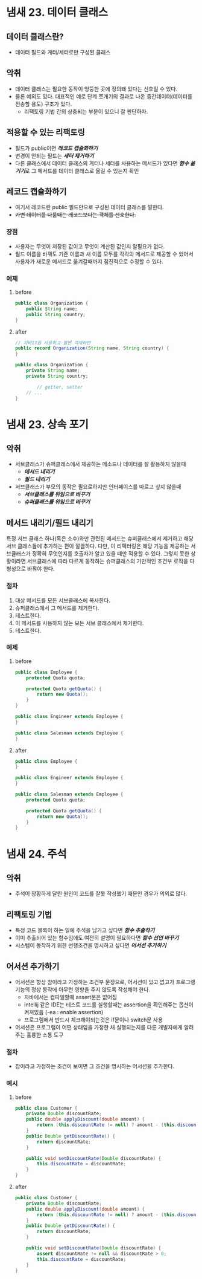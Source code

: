 # 냄새 23. 데이터 클래스

## 데이터 클래스란?

- 데이터 필드와 게터/세터로만 구성된 클래스

## 악취

- 데이터 클래스는 필요한 동작이 엉뚱한 곳에 정의돼 있다는 신호일 수 있다.
- 물론 예외도 있다. 대표적인 예로 단계 쪼개기의 결과로 나온 중간데이터(데이터를 전송할 용도) 구조가 있다.
    - 리팩토링 기법 간의 상충되는 부분이 있으니 잘 판단하자.

## 적용할 수 있는 리팩토링

- 필드가 public이면 ***레코드 캡슐화하기***
- 변경이 안되는 필드는 ***세터 제거하기***
- 다른 클래스에서 데이터 클래스의 게터나 세터를 사용하는 메서드가 있다면 ***함수 옮기기***로 그 메서드를 데이터 클래스로 옮길 수 있는지 확인

## 레코드 캡슐화하기

- 여기서 레코드란 public 필드만으로 구성된 데이터 클래스를 말한다.
- ~~가변 데이터를 다룰때는 레코드보다는 객체를 선호한다.~~

### **장점**

- 사용자는 무엇이 저장된 값이고 무엇이 계산된 값인지 알필요가 없다.
- 필드 이름을 바꿔도 기존 이름과 새 이름 모두를 각각의 메서드로 제공할 수 있어서 사용자가 새로운 메서드로 옮겨갈때까지 점진적으로 수정할 수 있다.

### **예제**

1. before

    ```java
    public class Organization {
        public String name;
        public String country;
    }
    ```

2. after

    ```java
    // 자바17을 사용하고 불변 객체라면
    public record Organization(String name, String country) {
    }
    
    public class Organization {
        private String name;
        private String country;
    
            // getter, setter
        // ...
    }
    ```

# 냄새 23. 상속 포기

## 악취

- 서브클래스가 슈퍼클래스에서 제공하는 메소드나 데이터를 잘 활용하지 않을때
    - ***메서드 내리기***
    - ***필드 내리기***
- 서브클래스가 부모의 동작은 필요로하지만  인터페이스를 따르고 싶지 않을때
    - ***서브클래스를 위임으로 바꾸기***
    - ***슈퍼클래스를 위임으로 바꾸기***

## 메서드 내리기/필드 내리기

특정 서브 클래스 하나(혹은 소수)와만 관련된 메서드는 슈퍼클래스에서 제거하고 해당 서브 클래스들에 추가하는 편이 깔끔하다. 다만, 이 리팩터링은 해당 기능을 제공하는 서브클래스가 정확히 무엇인지를 호출자가 알고 있을 때만 적용할 수 있다. 그렇지 못한 상황이라면 서브클래스에 따라 다르게 동작하는 슈퍼클래스의 기만적인 조건부 로직을 다형성으로 바꿔야 한다.

### 절차

1. 대상 메서드를 모든 서브클래스에 복사한다.
2. 슈퍼클래스에서 그 메서드를 제거한다.
3. 테스트한다.
4. 이 메서드를 사용하지 않는 모든 서브 클래스에서 제거한다.
5. 테스트한다.

### 예제

1. before

    ```java
    public class Employee {
        protected Quota quota;
    
        protected Quota getQuota() {
            return new Quota();
        }
    }
    
    public class Engineer extends Employee {
    }
    
    public class Salesman extends Employee {
    }
    ```

2. after

    ```java
    public class Employee {
    }
    
    public class Engineer extends Employee {
    }
    
    public class Salesman extends Employee {
        protected Quota quota;
    
        protected Quota getQuota() {
            return new Quota();
        }
    }
    ```

# 냄새 24. 주석

## 악취

- 주석이 장황하게 달린 원인이 코드를 잘못 작성했기 때문인 경우가 의외로 많다.

## 리팩토링 기법

- 특정 코드 블록이 하는 일에 주석을 남기고 싶다면 ***함수 추출하기***
- 이미 추출되어 있는 함수임에도 여전히 설명이 필요하다면 ***함수 선언 바꾸기***
- 시스템이 동작하기 위한 선행조건을 명시하고 싶다면 ***어서션 추가하기***

## 어서션 추가하기

- 어서션은 항상 참이라고 가정하는 조건부 문장으로, 어서션이 있고 없고가 프로그랭 기능의 정상 동작에 아무런 영향을 주지 않도록 작성해야 한다.
    - 자바에서는 컴파일할때 assert문은 없어짐
    - intellij 같은 IDE는 테스트 코드를 실행할때는 assertion을 확인해주는 옵션이 켜져있음 (-ea : enable assertion)
    - 프로그램에서 반드시 체크해야되는것은 if문이나 switch문 사용
- 어서션은 프로그램이 어떤 상태임을 가정한 채 실행되는지를 다른 개발자에게 알려주는 훌륭한 소통 도구

### 절차

- 참이라고 가정하는 조건이 보이면 그 조건을 명시하는 어서션을 추가한다.

### 예시

1. before

    ```java
    public class Customer {
        private Double discountRate;
        public double applyDiscount(double amount) {
            return (this.discountRate != null) ? amount - (this.discountRate * amount) : amount;
        }
        public Double getDiscountRate() {
            return discountRate;
        }
    
        public void setDiscountRate(Double discountRate) {
            this.discountRate = discountRate;
        }
    }
    ```

2. after

    ```java
    public class Customer {
        private Double discountRate;
        public double applyDiscount(double amount) {
            return (this.discountRate != null) ? amount - (this.discountRate * amount) : amount;
        }
        public Double getDiscountRate() {
            return discountRate;
        }
    
        public void setDiscountRate(Double discountRate) {
            assert discountRate != null && discountRate > 0;
            this.discountRate = discountRate;
        }
    }
    
    ```